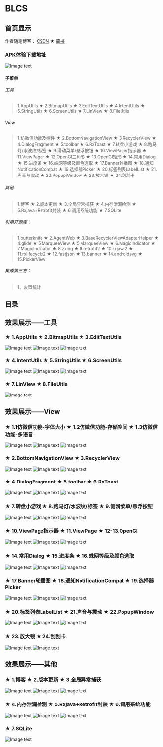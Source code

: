 # BLCS
## 首页显示
作者随笔博客： [CSDN](https://blog.csdn.net/cs_lwb)  ★  [简书](https://www.jianshu.com/u/d9db60dc00d0)
### APK体验下载地址
![Image text](https://github.com/DayorNight/File/blob/master/BLCS.png)

#### 子菜单
###### 工具
> 1.AppUtils ★ 2.BitmapUtils ★ 3.EditTextUtils ★ 4.IntentUtils ★ 5.StringUtils ★ 6.ScreenUtils ★ 7.LinView ★ 8.FileUtils
###### View
> 1.仿微信功能及控件 ★ 2.BottomNavigationView ★ 3.RecyclerView ★ 4.DialogFragment ★ 5.toolbar ★ 6.RxToast ★ 7.转盘小游戏 ★ 8.跑马灯/水波纹/标签 ★ 
9.滑动菜单/悬浮按钮 ★ 10.ViewPager指示器 ★ 11.ViewPager ★ 12.OpenGl三角形 ★ 13.OpenGl矩形 ★ 14.常用Dialog ★ 15.进度条 ★ 16.蛛网等级及颜色选取
 ★ 17.Banner轮播图 ★ 18.通知NotificationCompat ★ 19.选择器Picker ★ 20.标签列表LabelList ★ 21.声音与震动 ★ 22.PopupWindow ★ 23.放大镜 ★ 24.刮刮卡
###### 其他
> 1.博客 ★ 2.版本更新 ★ 3.全局异常捕获 ★ 4.内存泄漏检测 ★ 5.Rxjava+Retrofit封装 ★ 6.调用系统功能 ★ 7.SQLite
###### 引用开源库：
> 1.butterknife ★ 2.AgentWeb ★ 3.BaseRecyclerViewAdapterHelper ★ 4.glide ★ 5.MarqueeView ★ 5.MarqueeView ★ 6.MagicIndicator ★ 7.MagicIndicator ★ 8.zxing
 ★ 9.retrofit2 ★ 10.rxjava2 ★ 11.rxlifecycle2 ★ 12.fastjson ★ 13.banner ★ 14.androidsvg ★ 15.PickerView
###### 集成第三方：
> 1、友盟统计

## 目录
## 效果展示——工具
### ★ 1.AppUtils ★ 2.BitmapUtils ★ 3.EditTextUtils
![Image text](https://github.com/DayorNight/File/blob/master/1.AppUtils.gif)
![Image text](https://github.com/DayorNight/File/blob/master/2.BitmapUtils.gif)
![Image text](https://github.com/DayorNight/File/blob/master/3.EditTextUtils.gif)
### ★ 4.IntentUtils ★ 5.StringUtils ★ 6.ScreenUtils
![Image text](https://github.com/DayorNight/File/blob/master/4.IntentUtils.gif)
![Image text](https://github.com/DayorNight/File/blob/master/5.StringUtils.gif)
![Image text](https://github.com/DayorNight/File/blob/master/6.ScreenUtils.gif)
### ★ 7.LinView ★ 8.FileUitls
![Image text](https://github.com/DayorNight/File/blob/master/7.LinView.gif)
## 效果展示——View
### ★ 1.1仿微信功能-字体大小 ★ 1.2仿微信功能-存储空间 ★ 1.3仿微信功能-多语言
![Image text](https://github.com/DayorNight/File/blob/master/1.1仿微信功能-字体大小.gif)
![Image text](https://github.com/DayorNight/File/blob/master/1.2仿微信功能-存储空间.gif)
![Image text](https://github.com/DayorNight/File/blob/master/1.3仿微信功能-多语言.gif)
### ★ 2.BottomNavigationView ★ 3.RecyclerView
![Image text](https://github.com/DayorNight/File/blob/master/2.BottomNavigationView.gif)
![Image text](https://github.com/DayorNight/File/blob/master/3.RecyclerView(1).gif)
![Image text](https://github.com/DayorNight/File/blob/master/3.RecyclerView(2).gif)
### ★ 4.DialogFragment ★ 5.toolbar ★ 6.RxToast
![Image text](https://github.com/DayorNight/File/blob/master/4.DialogFragment.gif)
![Image text](https://github.com/DayorNight/File/blob/master/5.toolbar.gif)
![Image text](https://github.com/DayorNight/File/blob/master/6.RxToast.gif)
### ★ 7.转盘小游戏 ★ 8.跑马灯/水波纹/标签 ★ 9.侧滑菜单/悬浮按钮
![Image text](https://github.com/DayorNight/File/blob/master/7.转盘小游戏.gif)
![Image text](https://github.com/DayorNight/File/blob/master/8.跑马灯水波纹标签.gif)
![Image text](https://github.com/DayorNight/File/blob/master/9.滑动菜单悬浮按钮.gif)
### ★ 10.ViewPage指示器 ★ 11.ViewPage ★ 12-13.OpenGl
![Image text](https://github.com/DayorNight/File/blob/master/10.ViewPage指示器.gif)
![Image text](https://github.com/DayorNight/File/blob/master/11.ViewPage.gif)
![Image text](https://github.com/DayorNight/File/blob/master/12-13.OpenGl.gif)
### ★ 14.常用Dialog ★ 15.进度条 ★ 16.蛛网等级及颜色选取
![Image text](https://github.com/DayorNight/File/blob/master/14.常用Dialog.gif)
![Image text](https://github.com/DayorNight/File/blob/master/15.进度条.gif)
![Image text](https://github.com/DayorNight/File/blob/master/16.蛛网等级及颜色选取.gif)
### ★ 17.Banner轮播图 ★ 18.通知NotificationCompat ★ 19.选择器Picker
![Image text](https://github.com/DayorNight/File/blob/master/17.Banner轮播图.gif)
![Image text](https://github.com/DayorNight/File/blob/master/18.通知NotificationCompat.gif)
![Image text](https://github.com/DayorNight/File/blob/master/19.选择器Picker.gif)
### ★ 20.标签列表LabelList ★ 21.声音与震动 ★ 22.PopupWindow
![Image text](https://github.com/DayorNight/File/blob/master/20.标签列表LabelList.gif)
![Image text](https://github.com/DayorNight/File/blob/master/21.声音与震动.gif)
![Image text](https://github.com/DayorNight/File/blob/master/22.PopupWindow.gif)
### ★ 23.放大镜 ★ 24.刮刮卡
![Image text](https://github.com/DayorNight/File/blob/master/23.放大镜.gif)
![Image text](https://github.com/DayorNight/File/blob/master/24.刮刮卡.gif)
## 效果展示——其他
### ★ 1.博客 ★ 2.版本更新 ★ 3.全局异常捕获
![Image text](https://github.com/DayorNight/File/blob/master/1.博客.gif)
![Image text](https://github.com/DayorNight/File/blob/master/1.版本更新.gif)
![Image text](https://github.com/DayorNight/File/blob/master/3.全局异常捕获.gif)
### ★ 4.内存泄漏检测 ★ 5.Rxjava+Retrofit封装 ★ 6.调用系统功能
![Image text](https://github.com/DayorNight/File/blob/master/4.内存泄漏检测.gif)
![Image text](https://github.com/DayorNight/File/blob/master/5.Rxjava+Retrofit封装.gif)
![Image text](https://github.com/DayorNight/File/blob/master/6.调用系统功能.gif)
### ★ 7.SQLite
![Image text](https://github.com/DayorNight/File/blob/master/7.SQLite.gif)


